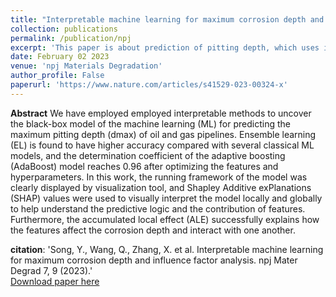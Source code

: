 ```yaml
---
title: "Interpretable machine learning for maximum corrosion depth and influence factor analysis"
collection: publications
permalink: /publication/npj
excerpt: 'This paper is about prediction of pitting depth, which uses interpretable machine learning methods to explore the running of the model and the laws of effect of features.'
date: February 02 2023
venue: 'npj Materials Degradation'
author_profile: False
paperurl: 'https://www.nature.com/articles/s41529-023-00324-x'
---
```

<!--/publication/2010-10-01-paper-title-number-2 -->
**Abstract**
  We have employed employed interpretable methods to uncover the black-box model of the machine learning (ML) for predicting the
maximum pitting depth (dmax) of oil and gas pipelines. Ensemble learning (EL) is found to have higher accuracy compared with
several classical ML models, and the determination coefficient of the adaptive boosting (AdaBoost) model reaches 0.96 after
optimizing the features and hyperparameters. In this work, the running framework of the model was clearly displayed by
visualization tool, and Shapley Additive exPlanations (SHAP) values were used to visually interpret the model locally and globally to
help understand the predictive logic and the contribution of features. Furthermore, the accumulated local effect (ALE) successfully
explains how the features affect the corrosion depth and interact with one another.

**citation**: 'Song, Y., Wang, Q., Zhang, X. et al. Interpretable machine learning for maximum corrosion depth and influence factor analysis. npj Mater Degrad 7, 9 (2023).'
<br>
[Download paper here](https://doi.org/10.1038/s41529-023-00324-x)

